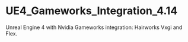 # UE4_Gameworks_Integration_4.14
Unreal Engine 4 with Nvidia Gameworks integration: Hairworks Vxgi and Flex.

